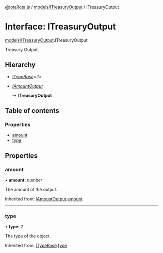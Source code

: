 [@iota/iota.js](../../README.md) / [models/ITreasuryOutput](../../modules/models_itreasuryoutput.md) / ITreasuryOutput

# Interface: ITreasuryOutput

[models/ITreasuryOutput](../../modules/models_itreasuryoutput.md).ITreasuryOutput

Treasury Output.

## Hierarchy

* [*ITypeBase*](itypebase.itypebase.md)<*2*\>

* [*IAmountOutput*](iamountoutput.iamountoutput.md)

  ↳ **ITreasuryOutput**

## Table of contents

### Properties

- [amount](itreasuryoutput.itreasuryoutput.md#amount)
- [type](itreasuryoutput.itreasuryoutput.md#type)

## Properties

### amount

• **amount**: *number*

The amount of the output.

Inherited from: [IAmountOutput](iamountoutput.iamountoutput.md).[amount](iamountoutput.iamountoutput.md#amount)

___

### type

• **type**: *2*

The type of the object.

Inherited from: [ITypeBase](itypebase.itypebase.md).[type](itypebase.itypebase.md#type)
